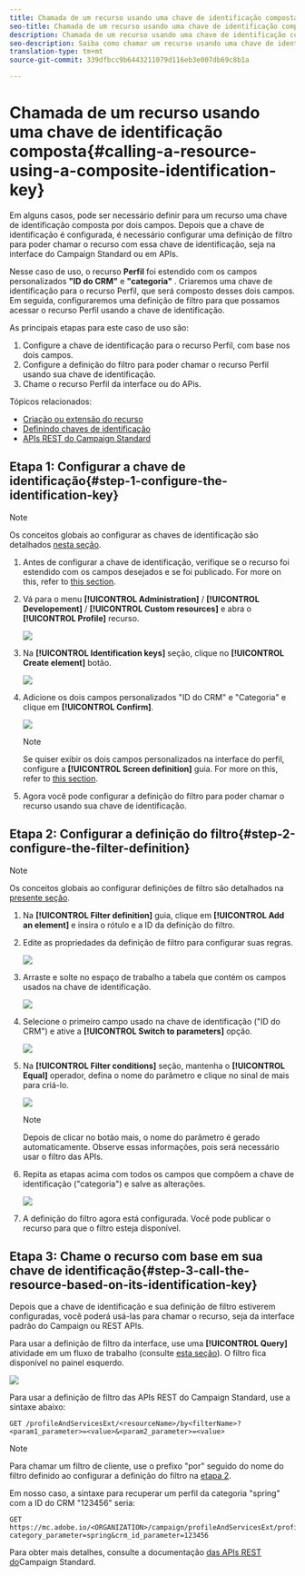 ```yaml
---
title: Chamada de um recurso usando uma chave de identificação composta
seo-title: Chamada de um recurso usando uma chave de identificação composta
description: Chamada de um recurso usando uma chave de identificação composta
seo-description: Saiba como chamar um recurso usando uma chave de identificação composta
translation-type: tm+mt
source-git-commit: 339dfbcc9b6443211079d116eb3e007db69c8b1a

---
```



# Chamada de um recurso usando uma chave de identificação composta{#calling-a-resource-using-a-composite-identification-key}

Em alguns casos, pode ser necessário definir para um recurso uma chave de identificação composta por dois campos. Depois que a chave de identificação é configurada, é necessário configurar uma definição de filtro para poder chamar o recurso com essa chave de identificação, seja na interface do Campaign Standard ou em APIs.

Nesse caso de uso, o recurso **Perfil** foi estendido com os campos personalizados **"ID do CRM"** e **"categoria"** . Criaremos uma chave de identificação para o recurso Perfil, que será composto desses dois campos. Em seguida, configuraremos uma definição de filtro para que possamos acessar o recurso Perfil usando a chave de identificação.

As principais etapas para este caso de uso são:

1. Configure a chave de identificação para o recurso Perfil, com base nos dois campos.
1. Configure a definição do filtro para poder chamar o recurso Perfil usando sua chave de identificação.
1. Chame o recurso Perfil da interface ou do APis.

Tópicos relacionados:

* [Criação ou extensão do recurso](../../developing/using/creating-or-extending-the-resource.md)
* [Definindo chaves de identificação](../../developing/using/configuring-the-resource-s-data-structure.md#defining-identification-keys)
* [APIs REST do Campaign Standard](https://docs.campaign.adobe.com/doc/standard/en/api/ACS_API.html)

## Etapa 1: Configurar a chave de identificação{#step-1-configure-the-identification-key}

>[!NOTE]
> Os conceitos globais ao configurar as chaves de identificação são detalhados [nesta seção](../../developing/using/configuring-the-resource-s-data-structure.md#defining-identification-keys).

1. Antes de configurar a chave de identificação, verifique se o recurso foi estendido com os campos desejados e se foi publicado. For more on this, refer to [this section](../../developing/using/creating-or-extending-the-resource.md).

1. Vá para o menu **[!UICONTROL Administration]** / **[!UICONTROL Developement]** / **[!UICONTROL Custom resources]** e abra o **[!UICONTROL Profile]** recurso.

   ![](assets/uc_idkey1.png)

1. Na **[!UICONTROL Identification keys]** seção, clique no **[!UICONTROL Create element]** botão.

   ![](assets/uc_idkey2.png)

1. Adicione os dois campos personalizados "ID do CRM" e "Categoria" e clique em **[!UICONTROL Confirm]**.

   ![](assets/uc_idkey3.png)

   >[!NOTE]
   > Se quiser exibir os dois campos personalizados na interface do perfil, configure a **[!UICONTROL Screen definition]** guia. For more on this, refer to [this section](../../developing/using/configuring-the-screen-definition.md).

1. Agora você pode configurar a definição do filtro para poder chamar o recurso usando sua chave de identificação.

## Etapa 2: Configurar a definição do filtro{#step-2-configure-the-filter-definition}

>[!NOTE]
> Os conceitos globais ao configurar definições de filtro são detalhados na [presente seção](../../developing/using/configuring-filter-definition.md).

1. Na **[!UICONTROL Filter definition]** guia, clique em **[!UICONTROL Add an element]** e insira o rótulo e a ID da definição do filtro.

1. Edite as propriedades da definição de filtro para configurar suas regras.

   ![](assets/uc_idkey4.png)

1. Arraste e solte no espaço de trabalho a tabela que contém os campos usados na chave de identificação.

   ![](assets/uc_idkey5.png)

1. Selecione o primeiro campo usado na chave de identificação ("ID do CRM") e ative a **[!UICONTROL Switch to parameters]** opção.

   ![](assets/uc_idkey6.png)

1. Na **[!UICONTROL Filter conditions]** seção, mantenha o **[!UICONTROL Equal]** operador, defina o nome do parâmetro e clique no sinal de mais para criá-lo.

   ![](assets/uc_idkey7.png)

   >[!NOTE]
   > Depois de clicar no botão mais, o nome do parâmetro é gerado automaticamente. Observe essas informações, pois será necessário usar o filtro das APIs.

1. Repita as etapas acima com todos os campos que compõem a chave de identificação ("categoria") e salve as alterações.

   ![](assets/uc_idkey8.png)

1. A definição do filtro agora está configurada. Você pode publicar o recurso para que o filtro esteja disponível.

## Etapa 3: Chame o recurso com base em sua chave de identificação{#step-3-call-the-resource-based-on-its-identification-key}

Depois que a chave de identificação e sua definição de filtro estiverem configuradas, você poderá usá-las para chamar o recurso, seja da interface padrão do Campaign ou REST APIs.

Para usar a definição de filtro da interface, use uma **[!UICONTROL Query]** atividade em um fluxo de trabalho (consulte [esta seção](../../automating/using/query.md)). O filtro fica disponível no painel esquerdo.

![](assets/uc_idkey9.png)

Para usar a definição de filtro das APIs REST do Campaign Standard, use a sintaxe abaixo:

```
GET /profileAndServicesExt/<resourceName>/by<filterName>?<param1_parameter>=<value>&<param2_parameter>=<value>
```

>[!NOTE]
>Para chamar um filtro de cliente, use o prefixo "por" seguido do nome do filtro definido ao configurar a definição do filtro na [etapa 2](../../developing/using/uc-calling-resource-id-key.md#step-2-configure-the-filter-definition).

Em nosso caso, a sintaxe para recuperar um perfil da categoria "spring" com a ID do CRM "123456" seria:

```
GET https://mc.adobe.io/<ORGANIZATION>/campaign/profileAndServicesExt/profile/byidentification_key?category_parameter=spring&crm_id_parameter=123456
```

Para obter mais detalhes, consulte a documentação [das APIs REST do](https://docs.campaign.adobe.com/doc/standard/en/api/ACS_API.html#filtering)Campaign Standard.